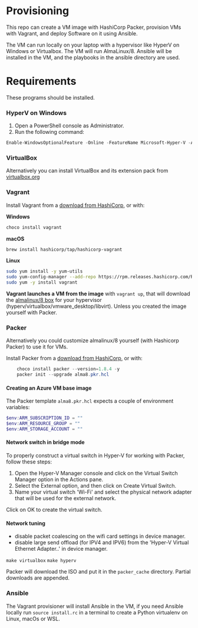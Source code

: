 # Provisioning

This repo can create a VM image with HashiCorp Packer, provision VMs with Vagrant, and deploy Software on it using Ansible.

The VM can run locally on your laptop with a hypervisor like HyperV on Windows or Virtualbox.
The VM will run AlmaLinux/8.
Ansible will be installed in the VM, and the playbooks in the ansible directory are used.

# Requirements

These programs should be installed.

### HyperV on Windows

1. Open a PowerShell console as Administrator.
2. Run the following command:

```PowerShell
Enable-WindowsOptionalFeature -Online -FeatureName Microsoft-Hyper-V -All
```

### VirtualBox

Alternatively you can install VirtualBox and its extension pack from [virtualbox.org](https://www.virtualbox.org/wiki/Downloads)

### Vagrant

Install Vagrant from a [download from HashiCorp](https://developer.hashicorp.com/vagrant/downloads), or with:

**Windows**
```PowerShell
choco install vagrant
```

**macOS**
```sh
brew install hashicorp/tap/hashicorp-vagrant
```

**Linux**
```sh
sudo yum install -y yum-utils
sudo yum-config-manager --add-repo https://rpm.releases.hashicorp.com/RHEL/hashicorp.repo
sudo yum -y install vagrant
```

**Vagrant launches a VM from the image** with `vagrant up`, that will download the [almalinux/8 box](https://app.vagrantup.com/almalinux/boxes/8) for your hypervisor (hyperv/virtualbox/vmware_desktop/libvirt). Unless you created the image yourself with Packer.

### Packer

Alternatively you could customize almalinux/8 yourself (with Hashicorp Packer) to use it for VMs.

Install Packer from a [download from HashiCorp](https://developer.hashicorp.com/packer/downloads), or with:

```PowerShell
	choco install packer --version=1.8.4 -y
	packer init --upgrade alma8.pkr.hcl
```

#### Creating an Azure VM base image

The Packer template `alma8.pkr.hcl` expects a couple of environment variables:

```PowerShell
$env:ARM_SUBSCRIPTION_ID = "" 
$env:ARM_RESOURCE_GROUP = "" 
$env:ARM_STORAGE_ACCOUNT = ""
```

#### Network switch in bridge mode

To properly construct a virtual switch in Hyper-V for working with Packer, follow these steps:

1. Open the Hyper-V Manager console and click on the Virtual Switch Manager option in the Actions pane.
1. Select the External option, and then click on Create Virtual Switch.
1. Name your virtual switch 'Wi-Fi' and select the physical network adapter that will be used for the external network.

Click on OK to create the virtual switch.

#### Network tuning
- disable packet coalescing on the wifi card settings in device manager.
- disable large send offload (for IPV4 and IPV6) from the 'Hyper-V Virtual Ethernet Adapter..' in device manager.

`make virtualbox`
`make hyperv`

 Packer will download the ISO and put it in the `packer_cache` directory. Partial downloads are appended.

### Ansible

The Vagrant provisioner will install Ansible in the VM, if you need Ansible locally
run `source install.rc` in a terminal to create a Python virtualenv on Linux, macOs or WSL.
